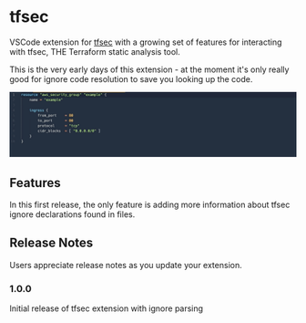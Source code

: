 # tfsec

VSCode extension for [tfsec](https://tfsec.dev) with a growing set of features for interacting with tfsec, THE Terraform static analysis tool.

This is the very early days of this extension - at the moment it's only really good for ignore code resolution to save you looking up the code.

![ignoredesc](ignoredesc.gif)


## Features
In this first release, the only feature is adding more information about tfsec ignore declarations found in files.

## Release Notes

Users appreciate release notes as you update your extension.

### 1.0.0

Initial release of tfsec extension with ignore parsing
